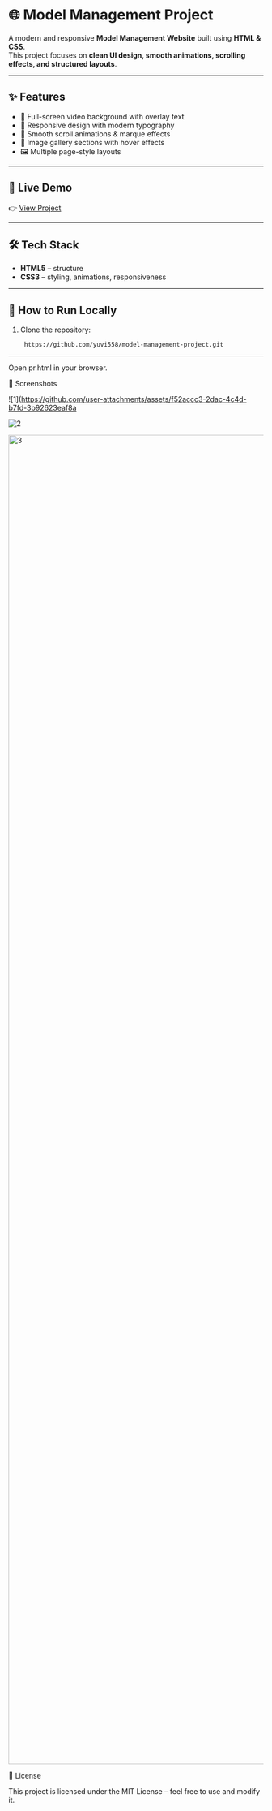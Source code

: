 # 🌐 Model Management Project  

A modern and responsive **Model Management Website** built using **HTML & CSS**.  
This project focuses on **clean UI design, smooth animations, scrolling effects, and structured layouts**.  

---

## ✨ Features  
- 🎥 Full-screen video background with overlay text  
- 🎨 Responsive design with modern typography  
- 🔄 Smooth scroll animations & marque effects  
- 📸 Image gallery sections with hover effects  
- 🖼️ Multiple page-style layouts  

---

## 🚀 Live Demo  
👉 [View Project](https://yuvi558.github.io/model-management-project/)  


---

## 🛠️ Tech Stack  
- **HTML5** – structure  
- **CSS3** – styling, animations, responsiveness  

---

## 📂 How to Run Locally  
1. Clone the repository:  
   ```bash
    https://github.com/yuvi558/model-management-project.git

---

Open pr.html in your browser.

📸 Screenshots

![1](https://github.com/user-attachments/assets/f52accc3-2dac-4c4d-b7fd-3b92623eaf8a


![2](https://github.com/user-attachments/assets/f85f991a-d049-4135-88a8-1d0d773efa33)

<img width="4000" height="2620" alt="3" src="https://github.com/user-attachments/assets/ea293ba4-f8cf-4918-b914-89368cf455e0" />

📜 License

This project is licensed under the MIT License – feel free to use and modify it.


